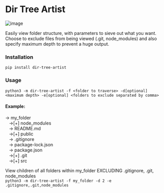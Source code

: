 # Dir Tree Artist

![image](https://user-images.githubusercontent.com/59089164/148357706-40ed3cad-7564-44da-a520-39c8cbd77409.png)

Easily view folder structure, with parameters to sieve out what you want. Choose to exclude files from being viewed (.git, node_modules) and also specify maximum depth to prevent a huge output.

### Installation
```pip install dir-tree-artist```

### Usage
```python3 -m dir-tree-artist -f <folder to traverse> -d[optional] <maximum depth> -e[optional] <folders to exclude separated by comma>```

#### Example:
-> my_folder  
&nbsp;&nbsp;&nbsp;->[+] node_modules  
&nbsp;&nbsp;&nbsp;-> README.md  
&nbsp;&nbsp;&nbsp;->[+] public  
&nbsp;&nbsp;&nbsp;-> .gitignore  
&nbsp;&nbsp;&nbsp;-> package-lock.json  
&nbsp;&nbsp;&nbsp;-> package.json  
&nbsp;&nbsp;&nbsp;->[+] .git  
&nbsp;&nbsp;&nbsp;->[+] src   

View children of all folders within my_folder EXCLUDING .gitignore, .git, node_modules   
```python3 -m dir-tree-artist -f my_folder -d 2 -e .gitignore,.git,node_modules```
